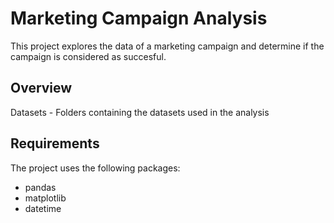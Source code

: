 # Marketing Campaign Analysis

This project explores the data of a marketing campaign and determine if the campaign is considered as succesful.

## Overview

Datasets - Folders containing the datasets used in the analysis

## Requirements
The project uses the following packages:
- pandas
- matplotlib
- datetime